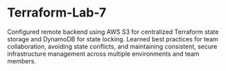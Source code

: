 # Terraform-Lab-7
Configured remote backend using AWS S3 for centralized Terraform state storage and DynamoDB for state locking. Learned best practices for team collaboration, avoiding state conflicts, and maintaining consistent, secure infrastructure management across multiple environments and team members.
